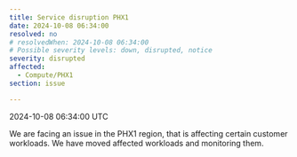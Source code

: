 ```yaml
---
title: Service disruption PHX1
date: 2024-10-08 06:34:00
resolved: no
# resolvedWhen: 2024-10-08 06:34:00
# Possible severity levels: down, disrupted, notice
severity: disrupted
affected:
  - Compute/PHX1
section: issue

---
```


2024-10-08 06:34:00 UTC

We are facing an issue in the PHX1 region, that is affecting certain customer workloads. We have moved affected workloads and monitoring them.

